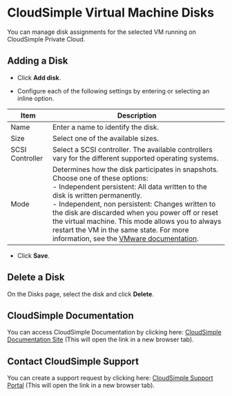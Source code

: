 # CloudSimple Virtual Machine Disks

You can manage disk assignments for the selected VM running on CloudSimple Private Cloud.

## Adding a Disk

* Click **Add disk**.

* Configure each of the following settings by entering or selecting an inline option.

| **Item** | **Description** |
| ------------ | ------------- |  
| Name | Enter a name to identify the disk.  | 
| Size | Select one of the available sizes.  | 
| SCSI Controller | Select a SCSI controller. The available controllers vary for the different supported operating systems.  |
| Mode | Determines how the disk participates in snapshots. Choose one of these options: <br> - Independent persistent: All data written to the disk is written permanently.<br> - Independent, non persistent: Changes written to the disk are discarded when you power off or reset the virtual machine.  This mode allows you to always restart the VM in the same state. For more information, see the [VMware documentation](https://pubs.vmware.com/vsphere-51/index.jsp?topic=%2Fcom.vmware.vsphere.vm_admin.doc%2FGUID-CE98BEB7-B8D5-495B-B9CE-622A4B93AFC6.html). |

* Click **Save**.

## Delete a Disk
On the Disks page, select the disk and click **Delete**.

## CloudSimple Documentation

You can access CloudSimple Documentation by clicking here: [CloudSimple Documentation Site](https://docs.cloudsimple.com) (This will open the link in a new browser tab).

## Contact CloudSimple Support

You can create a support request by clicking here: [CloudSimple Support Portal](https://support.cloudsimple.com) (This will open the link in a new browser tab).